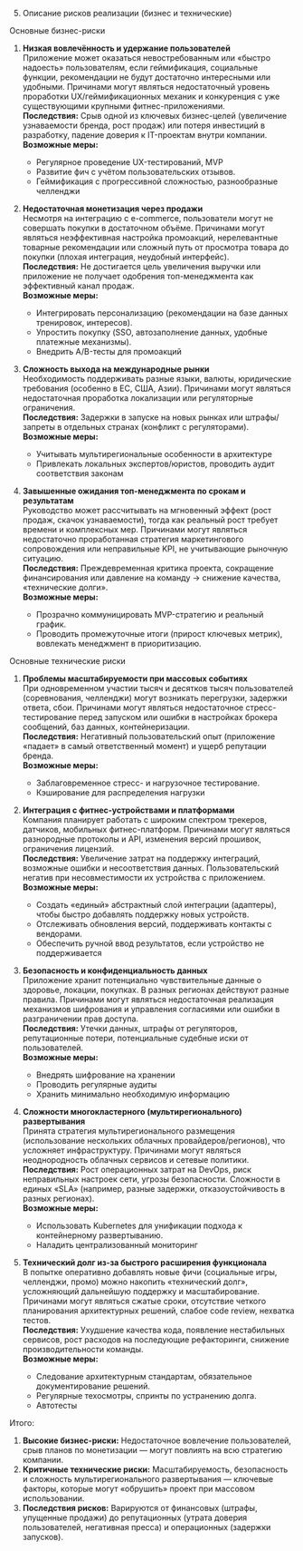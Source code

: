 05. Описание рисков реализации (бизнес и технические)

Основные бизнес-риски


1. **Низкая вовлечённость и удержание пользователей**  
   Приложение может оказаться невостребованным или «быстро надоесть» пользователям, если геймификация, социальные функции, рекомендации не будут достаточно интересными или удобными. Причинами могут являться недостаточный уровень проработки UX/геймификационных механик и конкуренция с уже существующими крупными фитнес-приложениями.  
   **Последствия:** Срыв одной из ключевых бизнес-целей (увеличение узнаваемости бренда, рост продаж) или потеря инвестиций в разработку, падение доверия к IT-проектам внутри компании.  
   **Возможные меры:**  
   - Регулярное проведение UX-тестирований, MVP  
   - Развитие фич с учётом пользовательских отзывов.  
   - Геймификация с прогрессивной сложностью, разнообразные челленджи  

2. **Недостаточная монетизация через продажи**  
   Несмотря на интеграцию с e-commerce, пользователи могут не совершать покупки в достаточном объёме. Причинами могут являться неэффективная настройка промоакций, нерелевантные товарные рекомендации или сложный путь от просмотра товара до покупки (плохая интеграция, неудобный интерфейс).  
   **Последствия:** Не достигается цель увеличения выручки или приложение не получает одобрения топ-менеджмента как эффективный канал продаж.  
   **Возможные меры:**  
   - Интегрировать персонализацию (рекомендации на базе данных тренировок, интересов).  
   - Упростить покупку (SSO, автозаполнение данных, удобные платежные механизмы).  
   - Внедрить A/B-тесты для промоакций  

3. **Сложность выхода на международные рынки**  
   Необходимость поддерживать разные языки, валюты, юридические требования (особенно в ЕС, США, Азии). Причинами могут являться недостаточная проработка локализации или регуляторные ограничения.  
   **Последствия:** Задержки в запуске на новых рынках или штрафы/запреты в отдельных странах (конфликт с регуляторами).  
   **Возможные меры:**  
   - Учитывать мультирегиональные особенности в архитектуре  
   - Привлекать локальных экспертов/юристов, проводить аудит соответствия законам  

4. **Завышенные ожидания топ-менеджмента по срокам и результатам**  
   Руководство может рассчитывать на мгновенный эффект (рост продаж, скачок узнаваемости), тогда как реальный рост требует времени и комплексных мер. Причинами могут являться недостаточно проработанная стратегия маркетингового сопровождения или неправильные KPI, не учитывающие рыночную ситуацию.  
   **Последствия:** Преждевременная критика проекта, сокращение финансирования или давление на команду → снижение качества, «технические долги».  
   **Возможные меры:**  
   - Прозрачно коммуницировать MVP-стратегию и реальный график.  
   - Проводить промежуточные итоги (прирост ключевых метрик), вовлекать менеджмент в приоритизацию.  

Основные технические риски

1. **Проблемы масштабируемости при массовых событиях**  
   При одновременном участии тысяч и десятков тысяч пользователей (соревнования, челленджи) могут возникать перегрузки, задержки ответа, сбои. Причинами могут являться недостаточное стресс-тестирование перед запуском или ошибки в настройках брокера сообщений, баз данных, контейнеризации.  
   **Последствия:** Негативный пользовательский опыт (приложение «падает» в самый ответственный момент) и ущерб репутации бренда.  
   **Возможные меры:**  
   - Заблаговременное стресс- и нагрузочное тестирование.  
   - Кэширование для распределения нагрузки  

2. **Интеграция с фитнес-устройствами и платформами**  
   Компания планирует работать с широким спектром трекеров, датчиков, мобильных фитнес-платформ. Причинами могут являться разнородные протоколы и API, изменения версий прошивок, ограничения лицензий.  
   **Последствия:** Увеличение затрат на поддержку интеграций, возможные ошибки и несоответствия данных. Пользовательский негатив при несовместимости их устройства с приложением.  
   **Возможные меры:**  
   - Создать «единый» абстрактный слой интеграции (адаптеры), чтобы быстро добавлять поддержку новых устройств.  
   - Отслеживать обновления версий, поддерживать контакты с вендорами.  
   - Обеспечить ручной ввод результатов, если устройство не поддерживается  

3. **Безопасность и конфиденциальность данных**  
   Приложение хранит потенциально чувствительные данные о здоровье, локации, покупках. В разных регионах действуют разные правила. Причинами могут являться недостаточная реализация механизмов шифрования и управления согласиями или ошибки в разграничении прав доступа.  
   **Последствия:** Утечки данных, штрафы от регуляторов, репутационные потери, потенциальные судебные иски от пользователей.  
   **Возможные меры:**  
   - Внедрять шифрование на хранении  
   - Проводить регулярные аудиты  
   - Хранить минимально необходимую информацию  

4. **Сложности многокластерного (мультирегионального) развертывания**  
   Принята стратегия мультирегионального размещения (использование нескольких облачных провайдеров/регионов), что усложняет инфраструктуру. Причинами могут являться неоднородность облачных сервисов и сетевые политики.  
   **Последствия:** Рост операционных затрат на DevOps, риск неправильных настроек сети, угрозы безопасности. Сложности в единых «SLA» (например, разные задержки, отказоустойчивость в разных регионах).  
   **Возможные меры:**  
   - Использовать Kubernetes для унификации подхода к контейнерному развертыванию.  
   - Наладить централизованный мониторинг  

5. **Технический долг из-за быстрого расширения функционала**  
   В попытке оперативно добавлять новые фичи (социальные игры, челленджи, промо) можно накопить «технический долг», усложняющий дальнейшую поддержку и масштабирование. Причинами могут являться сжатые сроки, отсутствие четкого планирования архитектурных решений, слабое code review, нехватка тестов.  
   **Последствия:** Ухудшение качества кода, появление нестабильных сервисов, рост расходов на последующие рефакторинги, снижение производительности команды.  
   **Возможные меры:**  
   - Следование архитектурным стандартам, обязательное документирование решений.  
   - Регулярные техосмотры, спринты по устранению долга.  
   - Автотесты  

Итого:

1. **Высокие бизнес-риски:** Недостаточное вовлечение пользователей, срыв планов по монетизации — могут повлиять на всю стратегию компании.  
2. **Критичные технические риски:** Масштабируемость, безопасность и сложность мультирегионального развертывания — ключевые факторы, которые могут «обрушить» проект при массовом использовании.  
3. **Последствия рисков:** Варируются от финансовых (штрафы, упущенные продажи) до репутационных (утрата доверия пользователей, негативная пресса) и операционных (задержки запусков).
